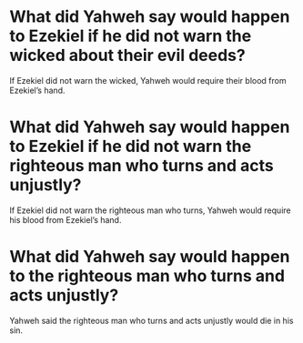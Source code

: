 # What did Yahweh say would happen to Ezekiel if he did not warn the wicked about their evil deeds?

If Ezekiel did not warn the wicked, Yahweh would require their blood from Ezekiel’s hand.

# What did Yahweh say would happen to Ezekiel if he did not warn the righteous man who turns and acts unjustly?

If Ezekiel did not warn the righteous man who turns, Yahweh would require his blood from Ezekiel’s hand.

# What did Yahweh say would happen to the righteous man who turns and acts unjustly?

Yahweh said the righteous man who turns and acts unjustly would die in his sin.
